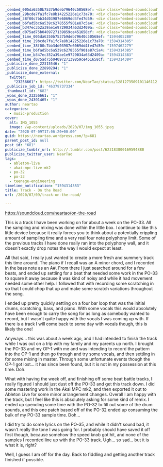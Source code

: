 ```yaml
---
_oembed_005da6350b7537b9deb79640c50568ef: <div class="embed-soundcloud"><iframe title="Chest Pain by NearTao" width="500" height="400" scrolling="no" frameborder="no" src="https://w.soundcloud.com/player/?visual=true&url=https%3A%2F%2Fapi.soundcloud.com%2Ftracks%2F855718333&show_artwork=true&maxwidth=500&maxheight=750&dnt=1"></iframe></div>
_oembed_29bcde7fa1fc7e8b14225226e1c73a70: <div class="embed-soundcloud"><iframe title="On The Road by NearTao" width="580" height="400" scrolling="no" frameborder="no" src="https://w.soundcloud.com/player/?visual=true&url=https%3A%2F%2Fapi.soundcloud.com%2Ftracks%2F855050275&show_artwork=true&maxwidth=580&maxheight=870&dnt=1"></iframe></div>
_oembed_38f00c7bb34d03987e6069dd4fe47d59: <div class="embed-soundcloud"><iframe title="On The Road by NearTao" width="750" height="400" scrolling="no" frameborder="no" src="https://w.soundcloud.com/player/?visual=true&url=https%3A%2F%2Fapi.soundcloud.com%2Ftracks%2F855050275&show_artwork=true&maxwidth=750&maxheight=1000&dnt=1"></iframe></div>
_oembed_b6fad5bc6a539c6278555f901e87c5a4: <div class="embed-soundcloud"><iframe title="On The Road by NearTao" width="500" height="400" scrolling="no" frameborder="no" src="https://w.soundcloud.com/player/?visual=true&url=https%3A%2F%2Fapi.soundcloud.com%2Ftracks%2F855050275&show_artwork=true&maxwidth=500&maxheight=750&dnt=1"></iframe></div>
_oembed_b347ec352a39ae1e9729034a63d2409a: <div class="embed-soundcloud"><iframe title="On The Road by NearTao" width="584" height="400" scrolling="no" frameborder="no" src="https://w.soundcloud.com/player/?visual=true&url=https%3A%2F%2Fapi.soundcloud.com%2Ftracks%2F855050275&show_artwork=true&maxwidth=584&maxheight=876&dnt=1"></iframe></div>
_oembed_d075ad75b0409727139859ce451658cf: <div class="embed-soundcloud"><iframe title="On The Road by NearTao" width="805" height="400" scrolling="no" frameborder="no" src="https://w.soundcloud.com/player/?visual=true&url=https%3A%2F%2Fapi.soundcloud.com%2Ftracks%2F855050275&show_artwork=true&maxwidth=805&maxheight=1000&dnt=1"></iframe></div>
_oembed_time_005da6350b7537b9deb79640c50568ef: "1594405280"
_oembed_time_29bcde7fa1fc7e8b14225226e1c73a70: "1594314385"
_oembed_time_38f00c7bb34d03987e6069dd4fe47d59: "1597462279"
_oembed_time_b6fad5bc6a539c6278555f901e87c5a4: "1594314385"
_oembed_time_b347ec352a39ae1e9729034a63d2409a: "1594314383"
_oembed_time_d075ad75b0409727139859ce451658cf: "1594314384"
_publicize_done_22315546: "1"
_publicize_done_22890294: "1"
_publicize_done_external:
  twitter:
    "23256661": https://twitter.com/NearTao/status/1281273509101146112
_publicize_job_id: "46379737334"
_thumbnail_id: "682"
_wpas_done_23256661: "1"
_wpas_done_24391465: "1"
author: neartao
categories:
  - music-production
cover:
  alt: IMG_1055
  image: /wp-content/uploads/2020/07/img_1055.jpeg
date: "2020-07-09T17:06:20+00:00"
guid: https://neartao.wordpress.com/?p=681
parent_post_id: null
post_id: "681"
publicize_tumblr_url: http://.tumblr.com/post/623183800169594880
publicize_twitter_user: NearTao
tags:
  - ableton-live
  - akai-mpc-live-mk2
  - po-32
  - po-33
  - teenage-engineering
timeline_notification: "1594314383"
title: Track - On the Road
url: /2020/07/09/track-on-the-road/

---
```

https://soundcloud.com/neartao/on-the-road

This is a track I have been working on for about a week on the PO-33. All the sampling and mixing was done within the little box. I continue to like this little device because it really forces you to think about a potentially crippling amount of sampling time and a very real four note polyphony limit. Some of the previous tracks I have done really ran into the polyphony wall, and it doesn't exactly drop notes the way I would expect at least.

All that said, I really just wanted to create a more fresh and summery track this time around. The piano if I recall was an A minor chord, and I recorded in the bass note as an A#. From there I just searched around for a few beats, and ended up settling for a beat that needed some work in the PO-33 to square it away because it was kind of noisy and while it had movement needed some other help. I followed that with recording some scratching in so that I could chop that up and make some scratch variations throughout the song.

I ended up pretty quickly settling on a four bar loop that was the initial drums, scratching, bass, and piano. With some vocals this would absolutely have been enough to carry the song for as long as somebody wanted to record, but I wasn't quite happy with the vocals I was coming up with. If there is a track I will come back to some day with vocals though, this is likely the one!

Anyways... this was about a week ago, and I had intended to finish the track while I was out on a trip with my family and my parents up north. I brought the PO-33 and my OP-1 with me and was intending to record the pattern into the OP-1 and then go through and try some vocals, and then settling in for some mixing in master. Through some unfortunate events though the OP-1 got lost... it has since been found, but it is not in my possession at this time. Doh.

What with having the week off, and finishing off some beat battle tracks, I really figured I should just dust off the PO-33 and get this track down. I did some mastering work in the Akai MPC mk2, and then exported it out to Ableton Live for some minor arrangement changes. Overall I am happy with the track, but I feel like this is absolutely asking for some kind of remix. I ended up spending some time with the PO-32 to fill out some of the drum sounds, and this one patch based off of the PO-32 ended up consuming the bulk of my PO-33 sample time. Doh...

I did try to do some lyrics on the PO-35, and while it didn't sound bad, it wasn't really the tone I was going for. I probably should have saved it off first though, because somehow the speed knob got hit, and none of the samples I recorded line up with the PO-33 track. Ugh... so sad... but it is what it is, right?

Well, I guess I am off for the day. Back to fiddling and getting another track finished if possible.
